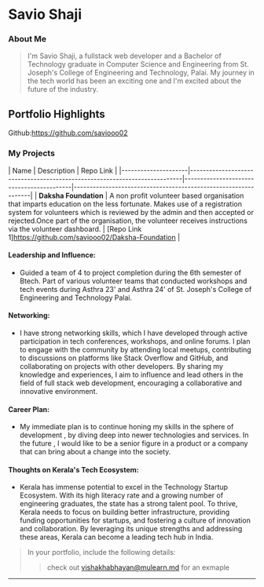 # Savio Shaji 

### About Me

>I'm Savio Shaji, a fullstack web developer and  a Bachelor of Technology graduate in Computer Science and Engineering from St. Joseph's College of Engineering and Technology, Palai. My journey in the tech world has been an exciting one and I'm excited about the future of the industry.


## Portfolio Highlights

Github:https://github.com/saviooo02

### My Projects

| Name                | Description                                                                                             | Repo Link                                                      |
|---------------------|---------------------------------------------------------------------------|------------------------------------------|----------------------------------------------------------------|
| **Daksha Foundation**  | A non profit volunteer based organisation that imparts education on the less fortunate. Makes use of a registration system for volunteers which is reviewed by the admin and then accepted or rejected.Once part of the organisation, the volunteer receives instructions via the volunteer dashboard.                                                | [Repo Link 1]https://github.com/saviooo02/Daksha-Foundation            |

#### Leadership and Influence:

- Guided a team of 4 to project completion during the 6th semester of Btech. Part of various volunteer teams that conducted workshops and tech events during Asthra 23' and Asthra 24' of St. Joseph's College of Engineering and Technology Palai. 

#### Networking:

- I have strong networking skills, which I have developed through active participation in tech conferences, workshops, and online forums. I plan to engage with the community by attending local meetups, contributing to discussions on platforms like Stack Overflow and GitHub, and collaborating on projects with other developers. By sharing my knowledge and experiences, I aim to influence and lead others in the field of full stack web development, encouraging a collaborative and innovative environment.


#### Career Plan:

- My immediate plan is to continue honing my skills in the sphere of development , by diving deep into newer technologies and services. In the future , I would like to be a senior figure in a product or a company that can bring about a change into the society.

#### Thoughts on Kerala's Tech Ecosystem:

- Kerala has immense potential to excel in the Technology Startup Ecosystem. With its high literacy rate and a growing number of engineering graduates, the state has a strong talent pool. To thrive, Kerala needs to focus on building better infrastructure, providing funding opportunities for startups, and fostering a culture of innovation and collaboration. By leveraging its unique strengths and addressing these areas, Kerala can become a leading tech hub in India.






> In your portfolio, include the following details:
>> check out [vishakhabhayan@mulearn.md](./profiles/vishakhabhayan@mulearn.md) for an exmaple

---
